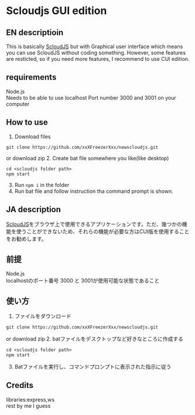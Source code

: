 # Scloudjs GUI edition
## EN descriptioin
This is basically [ScloudJS](https://github.com/xxXFreezerXxx/newscloudjs) but with Graphical user interface which means you can use ScloudJS without coding something. However, some features are resticted, so if you need more features, I recommend to use CUI edition.
## requirements
Node.js  
Needs to be able to use localhost Port number 3000 and 3001 on your computer
## How to use
1. Download files
```
git clone https://github.com/xxXFreezerXxx/newscloudjs.git
```
or download zip
2. Create bat file somewhere you like(like desktop)
```
cd <scloudjs folder path>
npm start
```
3. Run `npm i` in the folder
4. Run bat file and follow instruction tha command prompt is shown.

## JA description
[ScloudJS](https://github.com/xxXFreezerXxx/newscloudjs)をブラウザ上で使用できるアプリケーションです。ただ、幾つかの機能を使うことができないため、それらの機能が必要な方はCUI版を使用することをお勧めします。
## 前提
Node.js  
localhostのポート番号 3000 と 3001が使用可能な状態であること
## 使い方
1. ファイルをダウンロード
```
git clone https://github.com/xxXFreezerXxx/newscloudjs.git
```
or download zip
2. batファイルをデスクトップなど好きなところに作成する
```
cd <scloudjs folder path>
npm start
```
3. Batファイルを実行し、コマンドプロンプトに表示された指示に従う


## Credits
libraries:express,ws  
rest by me I guess
